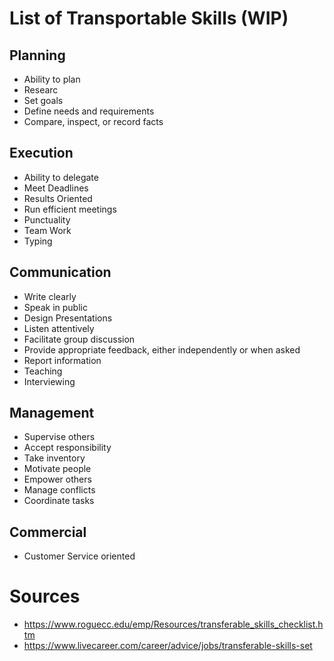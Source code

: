 # List of Transportable Skills (WIP)

## Planning

* Ability to plan
* Researc
* Set goals
* Define needs and requirements
* Compare, inspect, or record facts

## Execution

* Ability to delegate
* Meet Deadlines
* Results Oriented
* Run efficient meetings
* Punctuality
* Team Work
* Typing

## Communication

* Write clearly
* Speak in public
* Design Presentations
* Listen attentively
* Facilitate group discussion
* Provide appropriate feedback, either independently or when asked
* Report information
* Teaching
* Interviewing

## Management

* Supervise others
* Accept responsibility
* Take inventory
* Motivate people
* Empower others
* Manage conflicts
* Coordinate tasks

## Commercial

* Customer Service oriented


# Sources

* https://www.roguecc.edu/emp/Resources/transferable_skills_checklist.htm
* https://www.livecareer.com/career/advice/jobs/transferable-skills-set
